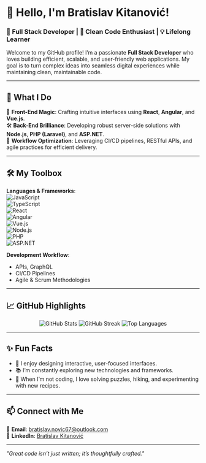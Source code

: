 # 👋 Hello, I'm Bratislav Kitanović!  

### 🚀 Full Stack Developer | 🌟 Clean Code Enthusiast | 💡 Lifelong Learner  

Welcome to my GitHub profile! I’m a passionate **Full Stack Developer** who loves building efficient, scalable, and user-friendly web applications. My goal is to turn complex ideas into seamless digital experiences while maintaining clean, maintainable code.

---

## 🌟 What I Do  

🔧 **Front-End Magic**: Crafting intuitive interfaces using **React**, **Angular**, and **Vue.js**.  
🛠️ **Back-End Brilliance**: Developing robust server-side solutions with **Node.js**, **PHP (Laravel)**, and **ASP.NET**.  
🚀 **Workflow Optimization**: Leveraging CI/CD pipelines, RESTful APIs, and agile practices for efficient delivery.  

---

## 🛠️ My Toolbox  

**Languages & Frameworks**:  
![JavaScript](https://img.shields.io/badge/-JavaScript-F7DF1E?logo=javascript&logoColor=black&style=for-the-badge)  
![TypeScript](https://img.shields.io/badge/-TypeScript-3178C6?logo=typescript&logoColor=white&style=for-the-badge)  
![React](https://img.shields.io/badge/-React-61DAFB?logo=react&logoColor=black&style=for-the-badge)  
![Angular](https://img.shields.io/badge/-Angular-DD0031?logo=angular&logoColor=white&style=for-the-badge)  
![Vue.js](https://img.shields.io/badge/-Vue.js-4FC08D?logo=vue.js&logoColor=white&style=for-the-badge)  
![Node.js](https://img.shields.io/badge/-Node.js-339933?logo=node.js&logoColor=white&style=for-the-badge)  
![PHP](https://img.shields.io/badge/-PHP-777BB4?logo=php&logoColor=white&style=for-the-badge)  
![ASP.NET](https://img.shields.io/badge/-ASP.NET-512BD4?logo=.net&logoColor=white&style=for-the-badge)  

**Development Workflow**:  
- APIs, GraphQL  
- CI/CD Pipelines  
- Agile & Scrum Methodologies  

---

## 📈 GitHub Highlights  

<div align="center">
  <img src="https://github-readme-stats.vercel.app/api?username=bratislav-kitanovic&show_icons=true&theme=radical" alt="GitHub Stats" />
  <img src="https://streak-stats.demolab.com?user=bratislav-kitanovic&theme=radical&hide_border=true" alt="GitHub Streak" />
  <img src="https://github-readme-stats.vercel.app/api/top-langs/?username=bratislav-kitanovic&layout=compact&theme=radical" alt="Top Languages" />
</div>  

---

## ✨ Fun Facts  

- 🎨 I enjoy designing interactive, user-focused interfaces.  
- 📚 I’m constantly exploring new technologies and frameworks.  
- 🌱 When I’m not coding, I love solving puzzles, hiking, and experimenting with new recipes.  

---

## 📫 Connect with Me  

💌 **Email**: [bratislav.novic67@outlook.com](mailto:bratislav.novic67@outlook.com)  
🔗 **LinkedIn**: [Bratislav Kitanović](https://www.linkedin.com/in/bratislav-kitanovi%C4%87-00b723306/)  

---

_"Great code isn’t just written; it’s thoughtfully crafted."_  
